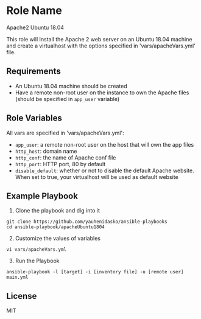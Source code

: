 Role Name
=========

Apache2 Ubuntu 18.04

This role will Install the Apache 2 web server on an Ubuntu 18.04 machine and create a virtualhost with the options specified in 'vars/apacheVars.yml' file.

Requirements
------------

- An Ubuntu 18.04 machine should be created
- Have a remote non-root user on the instance to own the Apache files (should be specified in `app_user` variable) 

Role Variables
--------------

All vars are specified in 'vars/apacheVars.yml':

- `app_user`: a remote non-root user on the host that will own the app files
- `http_host`: domain name
- `http_conf`: the name of Apache conf file
- `http_port`: HTTP port, 80 by default 
- `disable_default`: whether or not to disable the default Apache website. When set to true, your virtualhost will be used as default website

Example Playbook
----------------

1) Clone the playbook and dig into it

```shell
git clone https://github.com/yauhenidasko/ansible-playbooks
cd ansible-playbook/apacheUbuntu1804
```

2) Customize the values of variables

```shell
vi vars/apacheVars.yml 
```

3) Run the Playbook

```command
ansible-playbook -l [target] -i [inventory file] -u [remote user] main.yml
```

License
-------

MIT

